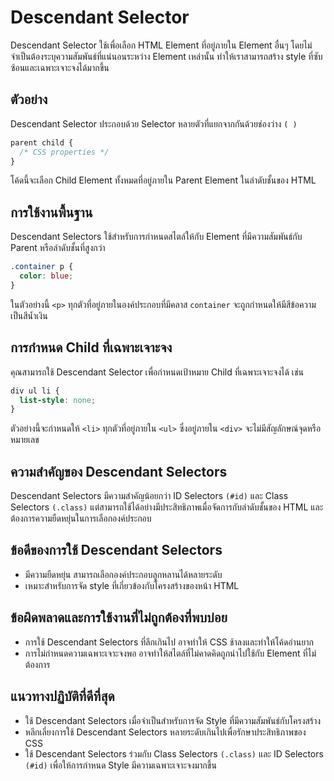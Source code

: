 # Descendant Selector

Descendant Selector ใช้เพื่อเลือก HTML Element ที่อยู่ภายใน Element อื่นๆ โดยไม่จำเป็นต้องระบุความสัมพันธ์ที่แน่นอนระหว่าง Element เหล่านั้น ทำให้เราสามารถสร้าง style ที่ซับซ้อนและเฉพาะเจาะจงได้มากขึ้น

## ตัวอย่าง

Descendant Selector ประกอบด้วย Selector หลายตัวที่แยกจากกันด้วยช่องว่าง `( )`

```css
parent child {
  /* CSS properties */
}
```

โค้ดนี้จะเลือก Child Element ทั้งหมดที่อยู่ภายใน Parent Element ในลำดับชั้นของ HTML

## การใช้งานพื้นฐาน

Descendant Selectors ใช้สำหรับการกำหนดสไตล์ให้กับ Element ที่มีความสัมพันธ์กับ Parent หรือลำดับชั้นที่สูงกว่า

```css
.container p {
  color: blue;
}
```

ในตัวอย่างนี้ `<p>` ทุกตัวที่อยู่ภายในองค์ประกอบที่มีคลาส `container` จะถูกกำหนดให้มีสีข้อความเป็นสีน้ำเงิน

## การกำหนด Child ที่เฉพาะเจาะจง

คุณสามารถใช้ Descendant Selector เพื่อกำหนดเป้าหมาย Child ที่เฉพาะเจาะจงได้ เช่น

```css
div ul li {
  list-style: none;
}
```

ตัวอย่างนี้จะกำหนดให้ `<li>` ทุกตัวที่อยู่ภายใน `<ul>` ซึ่งอยู่ภายใน `<div>` จะไม่มีสัญลักษณ์จุดหรือหมายเลข

## ความสำคัญของ Descendant Selectors

Descendant Selectors มีความสำคัญน้อยกว่า ID Selectors `(#id)` และ Class Selectors `(.class)` แต่สามารถใช้ได้อย่างมีประสิทธิภาพเมื่อจัดการกับลำดับชั้นของ HTML และต้องการความยืดหยุ่นในการเลือกองค์ประกอบ

## ข้อดีของการใช้ Descendant Selectors

- มีความยืดหยุ่น สามารถเลือกองค์ประกอบลูกหลานได้หลายระดับ
- เหมาะสำหรับการจัด style ที่เกี่ยวข้องกับโครงสร้างของหน้า HTML

## ข้อผิดพลาดและการใช้งานที่ไม่ถูกต้องที่พบบ่อย

- การใช้ Descendant Selectors ที่ลึกเกินไป อาจทำให้ CSS ช้าลงและทำให้โค้ดอ่านยาก
- การไม่กำหนดความเฉพาะเจาะจงพอ อาจทำให้สไตล์ที่ไม่คาดคิดถูกนำไปใช้กับ Element ที่ไม่ต้องการ

## แนวทางปฏิบัติที่ดีที่สุด

- ใช้ Descendant Selectors เมื่อจำเป็นสำหรับการจัด Style ที่มีความสัมพันธ์กับโครงสร้าง
- หลีกเลี่ยงการใช้ Descendant Selectors หลายระดับเกินไปเพื่อรักษาประสิทธิภาพของ CSS
- ใช้ Descendant Selectors ร่วมกับ Class Selectors `(.class)` และ ID Selectors `(#id)` เพื่อให้การกำหนด Style มีความเฉพาะเจาะจงมากขึ้น
